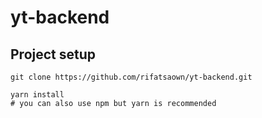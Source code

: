 # yt-backend

## Project setup

```
git clone https://github.com/rifatsaown/yt-backend.git
```
```
yarn install
# you can also use npm but yarn is recommended
```

